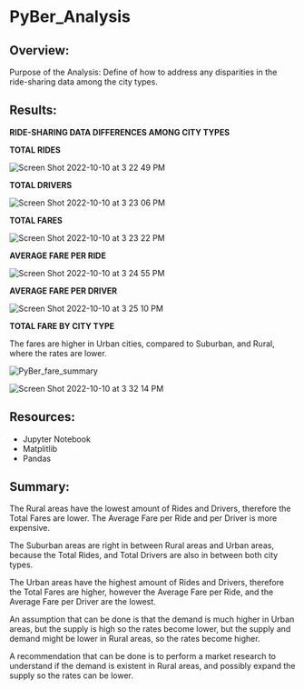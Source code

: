 # PyBer_Analysis

## Overview:

Purpose of the Analysis: Define of how to address any disparities in the ride-sharing data among the city types.


## Results:

**RIDE-SHARING DATA DIFFERENCES AMONG CITY TYPES**

**TOTAL RIDES**

![Screen Shot 2022-10-10 at 3 22 49 PM](https://user-images.githubusercontent.com/111101012/194961098-d52f01b5-3612-45c8-a549-076b3dc9852d.png)

**TOTAL DRIVERS**

![Screen Shot 2022-10-10 at 3 23 06 PM](https://user-images.githubusercontent.com/111101012/194961122-1d92d77c-02d2-45f5-8413-a1d18a730dc1.png)

**TOTAL FARES**

![Screen Shot 2022-10-10 at 3 23 22 PM](https://user-images.githubusercontent.com/111101012/194961151-d26b715c-0ed4-4b14-a37f-e85b8bdb7d1f.png)

**AVERAGE FARE PER RIDE**

![Screen Shot 2022-10-10 at 3 24 55 PM](https://user-images.githubusercontent.com/111101012/194961323-4af7ec13-0ed0-4f4d-b18c-a806280cdc6c.png)

**AVERAGE FARE PER DRIVER**

![Screen Shot 2022-10-10 at 3 25 10 PM](https://user-images.githubusercontent.com/111101012/194961345-892b7bfd-ed5a-418a-bcb7-3b2780062d55.png)

**TOTAL FARE BY CITY TYPE**

The fares are higher in Urban cities, compared to Suburban, and Rural, where the rates are lower. 

![PyBer_fare_summary](https://user-images.githubusercontent.com/111101012/194961440-a2d49922-fd7c-4f3d-a86a-b96476957486.png)

![Screen Shot 2022-10-10 at 3 32 14 PM](https://user-images.githubusercontent.com/111101012/194961990-d3620233-8fc4-4fa1-935c-528e683d2cd7.png)

## Resources:

- Jupyter Notebook
- Matplitlib
- Pandas

## Summary:

The Rural areas have the lowest amount of Rides and Drivers, therefore the Total Fares are lower. The Average Fare per Ride and per Driver is more expensive. 

The Suburban areas are right in between Rural areas and Urban areas, because the Total Rides, and Total Drivers are also in between both city types.

The Urban areas have the highest amount of Rides and Drivers, therefore the Total Fares are higher, however the Average Fare per Ride, and the Average Fare per Driver are the lowest.

An assumption that can be done is that the demand is much higher in Urban areas, but the supply is high so the rates become lower, but the supply and demand might be lower in Rural areas, so the rates become higher. 

A recommendation that can be done is to perform a market research to understand if the demand is existent in Rural areas, and possibly expand the supply so the rates can be lower.
